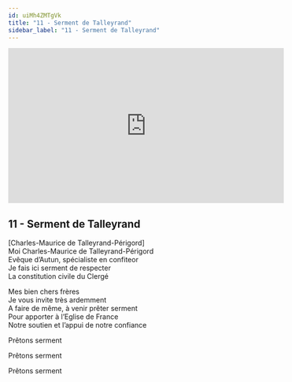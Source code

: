```yaml
---
id: uiMh4ZMTgVk
title: "11 - Serment de Talleyrand"
sidebar_label: "11 - Serment de Talleyrand"
---
```


<div class="video-float-container">
  <iframe
    width="560"
    height="315"
    src="https://www.youtube.com/embed/uiMh4ZMTgVk"
    title="YouTube video player"
    frameborder="0"
    allow="accelerometer; autoplay; clipboard-write; encrypted-media; gyroscope; picture-in-picture; web-share"
    referrerpolicy="strict-origin-when-cross-origin"
    allowfullscreen
  ></iframe>
</div>

## 11 - Serment de Talleyrand

[Charles-Maurice de Talleyrand-Périgord]  
Moi Charles-Maurice de Talleyrand-Périgord  
Evêque d’Autun, spécialiste en confiteor  
Je fais ici serment de respecter  
La constitution civile du Clergé

Mes bien chers frères  
Je vous invite très ardemment  
A faire de même, à venir prêter serment  
Pour apporter à l’Eglise de France  
Notre soutien et l’appui de notre confiance

Prêtons serment

Prêtons serment

Prêtons serment
